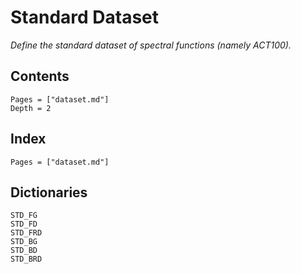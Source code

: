 # Standard Dataset

*Define the standard dataset of spectral functions (namely ACT100).*

## Contents

```@contents
Pages = ["dataset.md"]
Depth = 2
```

## Index

```@index
Pages = ["dataset.md"]
```

## Dictionaries

```@docs
STD_FG
STD_FD
STD_FRD
STD_BG
STD_BD
STD_BRD
```
